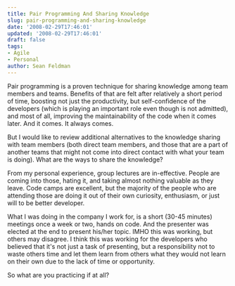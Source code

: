 ```yaml
---
title: Pair Programming And Sharing Knowledge
slug: pair-programming-and-sharing-knowledge
date: '2008-02-29T17:46:01'
updated: '2008-02-29T17:46:01'
draft: false
tags:
- Agile
- Personal
author: Sean Feldman
---
```



Pair programming is a proven technique for sharing knowledge among team members and teams. Benefits of that are felt after relatively a short period of time, boosting not just the productivity, but self-confidence of the developers (which is playing an important role even though is not admitted), and most of all, improving the maintainability of the code when it comes later. And it comes. It always comes.

But I would like to review additional alternatives to the knowledge sharing with team members (both direct team members, and those that are a part of another teams that might not come into direct contact with what your team is doing). What are the ways to share the knowledge?

From my personal experience, group lectures are in-effective. People are coming into those, hating it, and taking almost nothing valuable as they leave. Code camps are excellent, but the majority of the people who are attending those are doing it out of their own curiosity, enthusiasm, or just will to be better developer.

What I was doing in the company I work for, is a short (30-45 minutes) meetings once a week or two, hands on code. And the presenter was elected at the end to present his/her topic. IMHO this was working, but others may disagree. I think this was working for the developers who believed that it's not just a task of presenting, but a responsibility not to waste others time and let them learn from others what they would not learn on their own due to the lack of time or opportunity.

So what are you practicing if at all?


